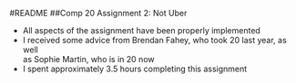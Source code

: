 #README
##Comp 20 Assignment 2: Not Uber

- All aspects of the assignment have been properly implemented
- I received some advice from Brendan Fahey, who took 20 last year, as well  
as Sophie Martin, who is in 20 now
- I spent approximately 3.5 hours completing this assignment
